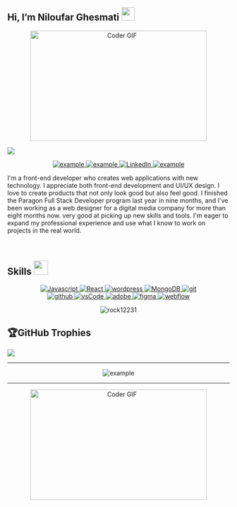 ## Hi, I’m Niloufar Ghesmati <img src = "https://raw.githubusercontent.com/MartinHeinz/MartinHeinz/master/wave.gif" width = 30px > 
<p>
<p align="center">
<a href="#"><img src="https://i.pinimg.com/originals/78/97/32/789732d7a161e4d695cb6f663ed374ef.gif" alt="Coder GIF" width="400" height="250"></a>
</p>

<p>
  <a href="https://github.com/niloofargst"><img src="https://readme-typing-svg.herokuapp.com?&font=IBM+Plex+Sans&color=abcdef&size=20&lines=Welcome+to+my+GitHub+Profile!;I'm+a+Web+Designer+and+Developer;I'm+also+learning+UI/UX+Design" /></a>
</p>

<p align ="center">
  <a  href="https://eoc8n.csb.app/" target="_blank">
    <img src="https://img.shields.io/badge/My_WebDev_Portfolio-000000?style=for-the-badge&logo=Microsoft-edge&logoColor=white" alt="example"/>
  </a>
  <a href="mailto:niloofargst@gmail.com?subject=Feedback%20From%20Github&body=Hello," target="_blank">
    <img src="https://img.shields.io/badge/Gmail-D14836?style=for-the-badge&logo=gmail&logoColor=white" alt="example"/>
  </a>
   <a href="https://www.linkedin.com/in/niloofargst" target="_blank">
    <img alt="LinkedIn" src="https://img.shields.io/badge/LinkedIn-0077B5?style=for-the-badge&logo=linkedin&logoColor=white">
  </a>   
 
  </a>  
  <a href="https://www.behance.net/louyigst" target="_blank">
      <img src="https://img.shields.io/badge/Behance-1769ff.svg?style=for-the-badge&logo=Behance&logoColor=white" alt="example"/>
    </a>
  </p>


<p> I'm a front-end developer who creates web applications with new technology. I appreciate both front-end development and UI/UX design. I love to create products that not only look good but also feel good. I finished the Paragon Full Stack Developer program last year in nine months, and I've been working as a web designer for a digital media company for more than eight months now. very good at picking up new skills and tools. I'm eager to expand my professional experience and use what I know to work on projects in the real world.
</p>

<br>


</div>

## Skills <img src = "https://media2.giphy.com/media/QssGEmpkyEOhBCb7e1/giphy.gif?cid=ecf05e47a0n3gi1bfqntqmob8g9aid1oyj2wr3ds3mg700bl&rid=giphy.gif" width = 32px> 

<p align="center">
  <a href="" target="_blank">
    <img alt="Javascript" src="https://img.shields.io/badge/javascript-f7df1e?style=for-the-badge&logo=javascript&logoColor=black">
  </a>
  
   <a href="" target="_blank">
    <img alt="React" src="https://img.shields.io/badge/react-00d8ff?style=for-the-badge&logo=react&logoColor=black">
  </a>


   <a href="" target="_blank">
    <img alt="wordpress" src="https://img.shields.io/badge/wordpress-21759b?style=for-the-badge&logo=wordpress&logoColor=white">
  </a>

   <a href="" target="_blank">
    <img alt="MongoDB" src="https://img.shields.io/badge/MongoDB-589636?style=for-the-badge&logo=MongoDB&logoColor=black">
  </a>
  
  <a href="" target="_blank">
    <img src="https://img.shields.io/badge/git-F05032.svg?style=for-the-badge&logo=git&logoColor=white"
      alt="git"/>
  </a>
  <br>
  
  <a href="" target="_blank">
    <img src="https://img.shields.io/badge/github-181717.svg?style=for-the-badge&logo=github&logoColor=white" alt="github" />
  </a>
  
  <a href="" target="_blank">
    <img src="https://img.shields.io/badge/vscode-007ACC.svg?style=for-the-badge&logo=visualstudiocode&logoColor=white" alt="vsCode"/> 
  </a>
  
   <a href="" target="_blank">
    <img alt="adobe" src="https://img.shields.io/badge/adobe-8a7967?style=for-the-badge&logo=adobe&logoColor=white">
  </a>

   <a href="" target="_blank">
    <img alt="figma" src="https://img.shields.io/badge/figma-343434?style=for-the-badge&logo=figma&logoColor=white">
  </a>
  
   <a href="" target="_blank">
    <img alt="webflow" src="https://img.shields.io/badge/webflow-4353ff.svg?&style=for-the-badge&logo=webflow&logoColor=white">
  </a>

</p>

<p align='center'>
  <img align="center" src="https://github-readme-stats.vercel.app/api/top-langs?username=niloofargst&show_icons=true&title_color=fff&icon_color=79ff97&text_color=efefef&bg_color=24292e" alt="rock12231" />
</p>

## 🏆GitHub Trophies

 ![](https://github-profile-trophy.vercel.app/?username=niloofargst&theme=tokyonight&no-frame=false&no-bg=false&margin-w=4)



----

<p align="center">
  <img  src="https://github.com/niloofargst/snake/blob/output/github-contribution-grid-snake.gif"
    alt="example" />
  
</p>

---- 
<p align="center">
<a href="#"><img src="https://media.giphy.com/media/RiMnSduDY5bd9O7FzR/giphy.gif" alt="Coder GIF" width="400" height="250"></a>
<p/>

